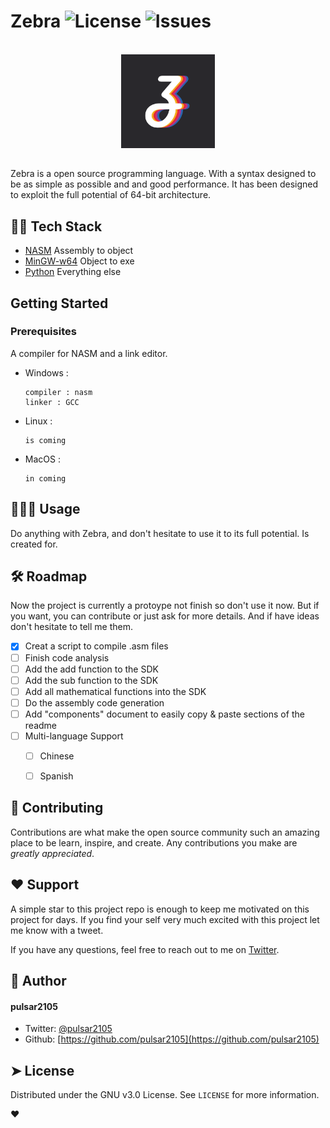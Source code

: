 <!-- PROJECT SHIELDS -->

Zebra ![License](https://img.shields.io/github/license/pulsar2105/Zebra)</a> ![Issues](https://img.shields.io/github/issues/pulsar2105/Zebra)</a>
===============

<!-- PROJECT LOGO -->
<br />
<div align="center">
  <a href="https://github.com/PULSAR2105/Zebra">
    <img src="logo/icon_v2.0.png" alt="Logo" width="150" height="150">
  </a>
</div>

<!-- description -->
##
Zebra is a open source programming language. With a syntax designed to be as simple as possible and and good performance.
It has been designed to exploit the full potential of 64-bit architecture.

## 👨‍🔧 Tech Stack
- [NASM](https://nasm.us/) Assembly to object
- [MinGW-w64](https://mingw-w64.org/) Object to exe
- [Python](python.org) Everything else

<!-- GETTING STARTED -->
## Getting Started

### Prerequisites

A compiler for NASM and a link editor.

* Windows :
  ```
  compiler : nasm
  linker : GCC
  ```
* Linux :
  ```
  is coming
  ```
* MacOS :
  ```
  in coming
  ```


## 🧑🏻‍💻 Usage
Do anything with Zebra, and don't hesitate to use it to its full potential. Is created for.
<!--
```python
print("Hello World!")
```
-->

## 🛠️ Roadmap

Now the project is currently a protoype not finish so don't use it now.
But if you want, you can contribute or just ask for more details.
And if have ideas don't hesitate to tell me them.

- [x] Creat a script to compile .asm files
- [ ] Finish code analysis
- [ ] Add the add function to the SDK
- [ ] Add the sub function to the SDK
- [ ] Add all mathematical functions into the SDK
- [ ] Do the assembly code generation
- [ ] Add "components" document to easily copy & paste sections of the readme
- [ ] Multi-language Support
    - [ ] Chinese
    - [ ] Spanish


## 🍰 Contributing
Contributions are what make the open source community such an amazing place to be learn, inspire, and create. Any contributions you make are _greatly appreciated_.

## ❤️ Support
A simple star to this project repo is enough to keep me motivated on this project for days. If you find your self very much excited with this project let me know with a tweet.

If you have any questions, feel free to reach out to me on [Twitter](https://twitter.com/pulsar2105).

## 🙇 Author
#### pulsar2105
- Twitter: [@pulsar2105](https://twitter.com/pulsar2105)
- Github: [https://github.com/pulsar2105](https://github.com/pulsar2105)

## ➤ License
Distributed under the GNU v3.0 License. See `LICENSE` for more information.

❤️